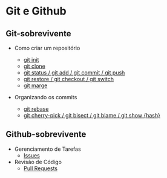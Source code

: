 # Git e Github

## Git-sobrevivente

- Como criar um repositório
  - [git init](/git/criando-repositorio/git-init.md)
  - [git clone](/git/criando-repositorio/git-clone.md)
  - [git status / git add / git commit / git push](/git/criando-repositorio/git-status-add-commit-push.md)
  - [git restore / git checkout / git switch](/git/criando-repositorio/git-restore-checkout-switch.md)
  - [git marge](/git/criando-repositorio/git-marge.md)

- Organizando os commits
  - [git rebase](/git/manipulacao-do-historico/git-rebase.md)
  - [git cherry-pick / git bisect / git blame / git show {hash}](/git/manipulacao-do-historico/git-cheery-bisect-blame-show.md)
  
## Github-sobrevivente

- Gerenciamento de Tarefas
  - [Issues](/github/gerenciamento-de-tarefas/issues.md)
- Revisão de Código
  - [Pull Requests](/github/revisao-de-codigo/pull-request.md)
  